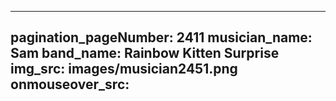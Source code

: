 ------
pagination_pageNumber: 2411
musician_name: Sam
band_name: Rainbow Kitten Surprise
img_src: images/musician2451.png
onmouseover_src: 
------